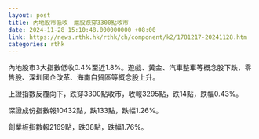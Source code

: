 ```yaml
---
layout: post
title: 內地股市低收　滬股跌穿3300點收市
date: 2024-11-28 15:10:48.000000000 +08:00
link: https://news.rthk.hk/rthk/ch/component/k2/1781217-20241128.htm
categories: rthk
---
```


內地股市3大指數低收0.4%至近1.8%。遊戲、黃金、汽車整車等概念股下跌，零售股、深圳國企改革、海南自貿區等概念股上升。

上證指數反覆向下，跌穿3300點收市，收報3295點，跌14點，跌幅0.43%。

深證成份指數報10432點，跌133點，跌幅1.26%。

創業板指數報2169點，跌38點，跌幅1.76%。

